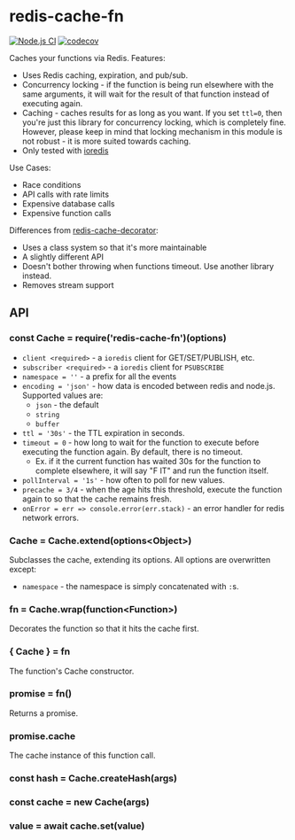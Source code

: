 
# redis-cache-fn

[![Node.js CI](https://github.com/jonathanong/redis-cache-fn/actions/workflows/node.js.yml/badge.svg?branch=master&event=push)](https://github.com/jonathanong/redis-cache-fn/actions/workflows/node.js.yml)
[![codecov](https://codecov.io/gh/jonathanong/redis-cache-fn/branch/master/graph/badge.svg?token=Xd4tvpcLGe)](https://codecov.io/gh/jonathanong/redis-cache-fn)

Caches your functions via Redis.
Features:

- Uses Redis caching, expiration, and pub/sub.
- Concurrency locking - if the function is being run elsewhere with the same arguments, it will wait for the result of that function instead of executing again.
- Caching - caches results for as long as you want. If you set `ttl=0`, then you're just this library for concurrency locking, which is completely fine. However, please keep in mind that locking mechanism in this module is not robust - it is more suited towards caching.
- Only tested with [ioredis](https://github.com/luin/ioredis)

Use Cases:

- Race conditions
- API calls with rate limits
- Expensive database calls
- Expensive function calls

Differences from [redis-cache-decorator](https://github.com/jonathanong/redis-cache-decorator):

- Uses a class system so that it's more maintainable
- A slightly different API
- Doesn't bother throwing when functions timeout. Use another library instead.
- Removes stream support

## API

### const Cache = require('redis-cache-fn')(options)

- `client <required>` - a `ioredis` client for GET/SET/PUBLISH, etc.
- `subscriber <required>` - a `ioredis` client for `PSUBSCRIBE`
- `namespace = ''` - a prefix for all the events
- `encoding = 'json'` - how data is encoded between redis and node.js.
  Supported values are:
  - `json` - the default
  - `string`
  - `buffer`
- `ttl = '30s'` - the TTL expiration in seconds.
- `timeout = 0` - how long to wait for the function to execute before executing the function again. By default, there is no timeout.
  - Ex. if it the current function has waited 30s for the function to complete elsewhere, it will say "F IT" and run the function itself.
- `pollInterval = '1s'` - how often to poll for new values.
- `precache = 3/4` - when the age hits this threshold, execute the function again to so that the cache remains fresh.
- `onError = err => console.error(err.stack)` - an error handler for redis network errors.

### Cache = Cache.extend(options\<Object\>)

Subclasses the cache, extending its options.
All options are overwritten except:

- `namespace` - the namespace is simply concatenated with `:`s.

### fn = Cache.wrap(function\<Function\>)

Decorates the function so that it hits the cache first.

### { Cache } = fn

The function's Cache constructor.

### promise = fn()

Returns a promise.

### promise.cache

The cache instance of this function call.

### const hash = Cache.createHash(args)

### const cache = new Cache(args)

### value = await cache.set(value)
